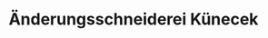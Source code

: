 ---
title: "Änderungsschneiderei Künecek"
url: /moenchengladbach/aenderungsschneiderei-kuenecek/
shop: Schneiderei
---